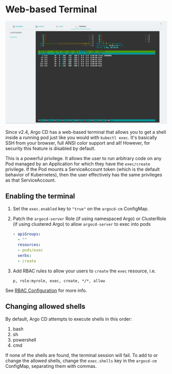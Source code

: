 # Web-based Terminal

![Argo CD Terminal](../assets/terminal.png)

Since v2.4, Argo CD has a web-based terminal that allows you to get a shell inside a running pod just like you would with
`kubectl exec`. It's basically SSH from your browser, full ANSI color support and all! However, for security this feature
is disabled by default.

This is a powerful privilege. It allows the user to run arbitrary code on any Pod managed by an Application for which
they have the `exec/create` privilege. If the Pod mounts a ServiceAccount token (which is the default behavior of 
Kubernetes), then the user effectively has the same privileges as that ServiceAccount.

## Enabling the terminal

1. Set the `exec.enabled` key to `"true"` on the `argocd-cm` ConfigMap.

2. Patch the `argocd-server` Role (if using namespaced Argo) or ClusterRole (if using clustered Argo) to allow `argocd-server`
to exec into pods
    
    ```yaml
    - apiGroups:
      - ""
      resources:
      - pods/exec
      verbs:
      - create
    ```

3. Add RBAC rules to allow your users to `create` the `exec` resource, i.e. 
    
    ```
    p, role:myrole, exec, create, */*, allow
    ```

See [RBAC Configuration](rbac.md#exec-resource) for more info.

## Changing allowed shells

By default, Argo CD attempts to execute shells in this order:

1. bash
2. sh
3. powershell
4. cmd

If none of the shells are found, the terminal session will fail. To add to or change the allowed shells, change the 
`exec.shells` key in the `argocd-cm` ConfigMap, separating them with commas.
